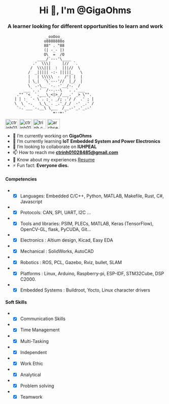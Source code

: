 <h1 align="center">Hi 👋, I'm @GigaOhms</h1>
<h3 align="center">A learner looking for different opportunities to learn and work</h3>
<!-- <img align="right" width="400" height="300" src="https://media.giphy.com/media/Mmh3uG0srGGqFm5Vmw/giphy.gif"> -->

                      _ooOoo_
                     o8888888o
                     88" . "88
                     (| -_- |)
                     O\  =  /O
                  ____/`---'\____
                .'  \\\|     |//  `.
               /  \\\|||  :  |||//  \
              /  _||||| -:- |||||_   \ 
              |   | \\\\\  -  /'| |  |
              | \_|  `\`---'//  |_/  |
              \  .-\__ `-. -'__/-.  /
            ___`. .'  /--.--\  `. .'___
         ."" '<  `.___\_<|>_/___.' _> \"".
        | | :  `- \`. ;`. _/; .'/ /  .' ; |
        \  \ `-.   \_\_`. _.'_/_/  -' _.' /
         `-.`___`-.__\ \___  /__.-'_.'_.-'
                        `=--=-'

<p align="left">
<a href="https://twitter.com/ctrinh01028485" target="blank"><img align="center" src="https://raw.githubusercontent.com/rahuldkjain/github-profile-readme-generator/master/src/images/icons/Social/twitter.svg" alt="ctrinh01028485" height="30" width="40" /></a>
<a href="https://linkedin.com/in/ctrinh01028485" target="blank"><img align="center" src="https://raw.githubusercontent.com/rahuldkjain/github-profile-readme-generator/master/src/images/icons/Social/linked-in-alt.svg" alt="ctrinh01028485" height="30" width="40" /></a>
<a href="https://fb.com/trinh.cong.24042001" target="blank"><img align="center" src="https://raw.githubusercontent.com/rahuldkjain/github-profile-readme-generator/master/src/images/icons/Social/facebook.svg" alt="trinh.cong.24042001" height="30" width="40" /></a>
<a href="https://www.youtube.com/c/archserena" target="blank"><img align="center" src="https://raw.githubusercontent.com/rahuldkjain/github-profile-readme-generator/master/src/images/icons/Social/youtube.svg" alt="archserena" height="30" width="40" /></a>
</p>

- 🔭 I’m currently working on **GigaOhms**
- 🌱 I’m currently learning **IoT Embedded System and Power Electronics**
- 👯 I’m looking to collaborate on **IUHPEAL**
- 📫 How to reach me **ctrinh01028485@gmail.com**
- 📄 Know about my experiences [Resume](https://drive.google.com/file/d/1CxuKdcWWRH3rsfhVETW3SINI2zKPf-sF/view)
- ⚡ Fun fact: **Everyone dies.**

#### Competencies
- - [x] Languages: Embedded C/C++, Python, MATLAB, Makefile, Rust, C#, Javascript
- - [x] Protocols: CAN, SPI, UART, I2C ... 
- - [x] Tools and libraries: PSIM, PLECs, MATLAB, Keras (TensorFlow), OpenCV-GL, flask, PyCUDA, Git...
- - [x] Electronics : Altium design, Kicad, Easy EDA
- - [x] Mechanical : SolidWorks, AutoCAD
- - [x] Robotics : ROS, PCL, Gazebo, Rviz, bullet, SLAM
- - [x] Platforms : Linux, Arduino, Raspberry-pi, ESP-IDF, STM32Cube, DSP C2000.
- - [x] Embedded Systems : Buildroot, Yocto, Linux character drivers

#### Soft Skills
- - [x] Communication Skills
- - [x] Time Management
- - [x] Multi-Tasking
- - [x] Independent
- - [x] Work Ethic
- - [x] Analytical
- - [x] Problem solving
- - [x] Teamwork
